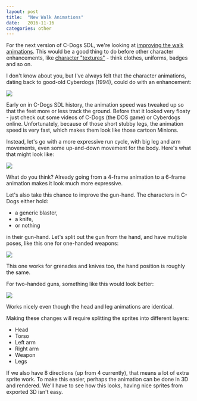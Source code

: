 ```yaml
---
layout: post
title:  "New Walk Animations"
date:   2016-11-16
categories: other
---
```

For the next version of C-Dogs SDL, we're looking at [improving the walk animations](https://github.com/cxong/cdogs-sdl/issues/18). This would be a good thing to do before other character enhancements, like [character "textures"](https://github.com/cxong/cdogs-sdl/issues/13) - think clothes, uniforms, badges and so on.

I don't know about you, but I've always felt that the character animations, dating back to good-old Cyberdogs (1994), could do with an enhancement:

![](https://raw.githubusercontent.com/cxong/cdogs-sdl/gh-pages/_posts/cdogs_walk.gif)

Early on in C-Dogs SDL history, the animation speed was tweaked up so that the feet more or less track the ground. Before that it looked very floaty - just check out some videos of C-Dogs (the DOS game) or Cyberdogs online. Unfortunately, because of those short stubby legs, the animation speed is very fast, which makes them look like those cartoon Minions.

Instead, let's go with a more expressive run cycle, with big leg and arm movements, even some up-and-down movement for the body. Here's what that might look like:

![](https://raw.githubusercontent.com/cxong/cdogs-sdl/gh-pages/_posts/run.gif)

What do you think? Already going from a 4-frame animation to a 6-frame animation makes it look much more expressive.

Let's also take this chance to improve the gun-hand. The characters in C-Dogs either hold:

- a generic blaster,
- a knife,
- or nothing

in their gun-hand. Let's split out the gun from the hand, and have multiple poses, like this one for one-handed weapons:

![](https://raw.githubusercontent.com/cxong/cdogs-sdl/gh-pages/_posts/run_gun.gif)

This one works for grenades and knives too, the hand position is roughly the same.

For two-handed guns, something like this would look better:

![](https://raw.githubusercontent.com/cxong/cdogs-sdl/gh-pages/_posts/run_gun2.gif)

Works nicely even though the head and leg animations are identical.

Making these changes will require splitting the sprites into different layers:

- Head
- Torso
- Left arm
- Right arm
- Weapon
- Legs

If we also have 8 directions (up from 4 currently), that means a lot of extra sprite work. To make this easier, perhaps the animation can be done in 3D and rendered. We'll have to see how this looks, having nice sprites from exported 3D isn't easy.

